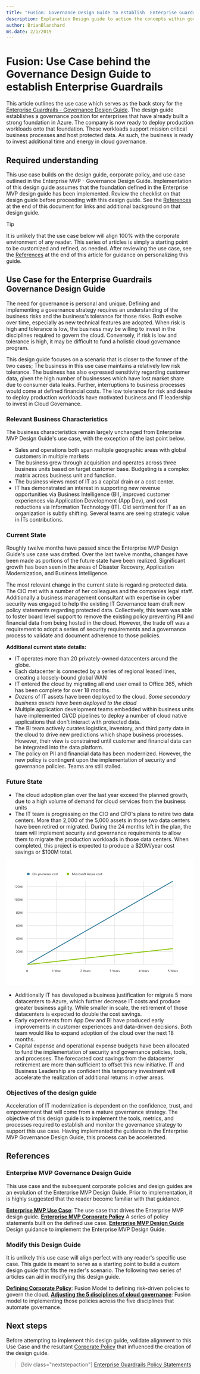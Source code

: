 ```yaml
---
title: "Fusion: Governance Design Guide to establish  Enterprise Guardrails"
description: Explanation Design guide to action the concepts within governance.
author: BrianBlanchard
ms.date: 2/1/2019
---
```


# Fusion: Use Case behind the Governance Design Guide to establish Enterprise Guardrails

This article outlines the use case which serves as the back story for the [Enterprise Guardrails - Governance Design Guide](./design-guide.md). The design guide establishes a governance position for enterprises that have already built a strong foundation in Azure. The company is now ready to deploy production workloads onto that foundation. Those workloads support mission critical business processes and host protected data. As such, the business is ready to invest additional time and energy in cloud governance.

## Required understanding

This use case builds on the design guide, corporate policy, and use case outlined in the Enterprise MVP - Governance Design Guide. Implementation of this design guide assumes that the foundation defined in the Enterprise MVP design guide has been implemented. Review the checklist on that design guide before proceeding with this design guide. See the [References](#references) at the end of this document for links and additional background on that design guide.

> [!TIP]
> It is unlikely that the use case below will align 100% with the corporate environment of any reader. This series of articles is simply a starting point to be customized and refined, as needed. After reviewing the use case, see the [References](#references) at the end of this article for guidance on personalizing this guide.

## Use Case for the Enterprise Guardrails Governance Design Guide

The need for governance is personal and unique. Defining and implementing a governance strategy requires an understanding of the business risks and the business's tolerance for those risks. Both evolve over time, especially as new technical features are adopted. When risk is high and tolerance is low, the business may be willing to invest in the disciplines required to govern the cloud. Conversely, if risk is low and tolerance is high, it may be difficult to fund a holistic cloud governance program.

This design guide focuses on a scenario that is closer to the former of the two cases; The business in this use case maintains a relatively low risk tolerance. The business has also expressed sensitivity regarding customer data, given the high number of businesses which have lost market share due to consumer data leaks. Further, interruptions to business processes would come at defined financial costs. The low tolerance for risk and desire to deploy production workloads have motivated business and IT leadership to invest in Cloud Governance.

### Relevant Business Characteristics

The business characteristics remain largely unchanged from Enterprise MVP Design Guide's use case, with the exception of the last point below.

* Sales and operations both span multiple geographic areas with global customers in multiple markets
* The business grew through acquisition and operates across three business units based on target customer base. Budgeting is a complex matrix across business unit and function.
* The business views most of IT as a capital drain or a cost center.
* IT has demonstrated an interest in supporting new revenue opportunities via Business Intelligence (BI), improved customer experiences via Application Development (App Dev), and cost reductions via Information Technology (IT). Old sentiment for IT as an organization is subtly shifting. Several teams are seeing strategic value in ITs contributions.

### Current State

Roughly twelve months have passed since the Enterprise MVP Design Guide's use case was drafted. Over the last twelve months, changes have been made as portions of the future state have been realized. Significant growth has been seen in the areas of Disaster Recovery, Application Modernization, and Business Intelligence.

The most relevant change in the current state is regarding protected data. The CIO met with a number of her colleagues and the companies legal staff. Additionally a business management consultant with expertise in cyber security was engaged to help the existing IT Governance team draft new policy statements regarding protected data. Collectively, this team was able to foster board level support to remove the existing policy preventing PII and financial data from being hosted in the cloud. However, the trade off was a requirement to adopt a series of security requirements and a governance process to validate and document adherence to those policies.

**Additional current state details:**

* IT operates more than 20 privately-owned datacenters around the globe.
* Each datacenter is connected by a series of regional leased lines, creating a loosely-bound global WAN
* IT entered the cloud by migrating all end user email to Office 365, which has been complete for over 18 months.
* *Dozens* of IT assets have been deployed to the cloud. *Some secondary business assets have been deployed to the cloud*
* Multiple application development teams embedded within business units have implemented CI/CD pipelines to deploy a number of cloud native applications that don't interact with protected data.
* The BI team actively curates logistics, inventory, and third party data in the cloud to drive new predictions which shape business processes. However, their view is constrained until customer and financial data can be integrated into the data platform.
* The policy on PII and financial data has been modernized. However, the new policy is contingent upon the implementation of security and governance policies. Teams are still stalled.

### Future State

* The cloud adoption plan over the last year exceed the planned growth, due to a high volume of demand for cloud services from the business units
* The IT team is progressing on the CIO and CFO's plans to retire two data centers. More than 2,000 of the 5,000 assets in those two data centers have been retired or migrated. During the 24 months left in the plan, the team will implement security and governance requirements to allow them to migrate the production workloads in those data centers. When completed, this project is expected to produce a $20M/year cost savings or $100M total.

![TCO cost comparison of the cloud migration project, resulting in a $100M USD cost reduction](../../../_images/governance/calculator-enterprise.png)

* Additionally IT has developed a business justification for migrate 5 more datacenters to Azure, which further decrease IT costs and produce greater business agility. While smaller in scale, the retirement of those datacenters is expected to double the cost savings.
* Early experiments from App Dev and BI have produced early improvements in customer experiences and data-driven decisions. Both team would like to expand adoption of the cloud over the next 18 months.
* Capital expense and operational expense budgets have been allocated to fund the implementation of security and governance policies, tools, and processes. The forecasted cost savings from the datacenter retirement are more than sufficient to offset this new initiative. IT and Business Leadership are confident this temporary investment will accelerate the realization of additional returns in other areas.

### Objectives of the design guide

Acceleration of IT modernization is dependent on the confidence, trust, and empowerment that will come from a mature governance strategy. The objective of this design guide is to implement the tools, metrics, and processes required to establish and monitor the governance strategy to support this use case. Having implemented the guidance in the Enterprise MVP Governance Design Guide, this process can be accelerated.

## References

### Enterprise MVP Governance Design Guide

This use case and the subsequent corporate policies and design guides are an evolution of the Enterprise MVP Design Guide. Prior to implementation, it is highly suggested that the reader become familiar with that guidance.

**[Enterprise MVP Use Case](../future-proof/use-case.md)**: The use case that drives the Enterprise MVP design guide.
**[Enterprise MVP Corporate Policy](../future-proof/corporate-policy.md)** A series of policy statements built on the defined use case.
**[Enterprise MVP Design Guide](../future-proof/design-guide.md)** Design guidance to implement the Enterprise MVP Design Guide.

### Modify this Design Guide

It is unlikely this use case will align perfect with any reader's specific use case. This guide is meant to serve as a starting point to build a custom design guide that fits the reader's scenario. The following two series of articles can aid in modifying this design guide.

**[Defining Corporate Policy](../../policy-compliance/overview.md)**: Fusion Model to defining risk-driven policies to govern the cloud.
**[Adjusting the 5 disciplines of cloud governance](../../governance-disciplines.md)**: Fusion model to implementing those policies across the five disciplines that automate governance.

## Next steps

Before attempting to implement this design guide, validate alignment to this Use Case and the resultant [Corporate Policy](./corporate-policy.md) that influenced the creation of the design guide.

> [!div class="nextstepaction"]
> [Enterprise Guardrails Policy Statements](./corporate-policy.md)
